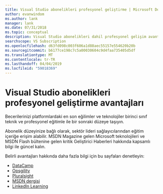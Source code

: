 ```yaml
---
title: Visual Studio abonelikleri profesyonel geliştirme | Microsoft Docs
author: evanwindom
ms.author: lank
manager: lank
ms.date: 07/31/2018
ms.topic: conceptual
description: Visual Studio abonelikleri dahil profesyonel gelişim avantajları
searchscope: VS Subscription
ms.openlocfilehash: d63fd098c003f606a1d88aec55157e554620b20b
ms.sourcegitcommit: b6177ce198c7c5a00030604c9d4faa735405d5df
ms.translationtype: MT
ms.contentlocale: tr-TR
ms.lasthandoff: 04/04/2019
ms.locfileid: "59018369"
---
```

# <a name="professional-development-benefits-available-in-visual-studio-subscriptions"></a>Visual Studio abonelikleri profesyonel geliştirme avantajları

Becerilerinizi platformlardaki en son eğilimler ve teknolojiler birinci sınıf teknik ve profesyonel eğitimle ile bir sonraki düzeye taşıyın.

Abonelik düzeyinize bağlı olarak, sektör lideri sağlayıcılarından eğitim içeriğe erişim alabilir.  MSDN Magazine gelen Microsoft teknolojileri ve MSDN Flash bültenine gelen kritik Geliştirici Haberleri hakkında kapsamlı bilgi ile güncel kalın.

Belirli avantajları hakkında daha fazla bilgi için bu sayfaları denetleyin:

- [DataCamp](vs-datacamp.md)
- [Opsgility](vs-opsgility.md)
- [Pluralsight](vs-pluralsight.md)
- [MSDN dergisi](vs-msdn.md)
- [LinkedIn Learning](vs-linkedin-learning.md)

